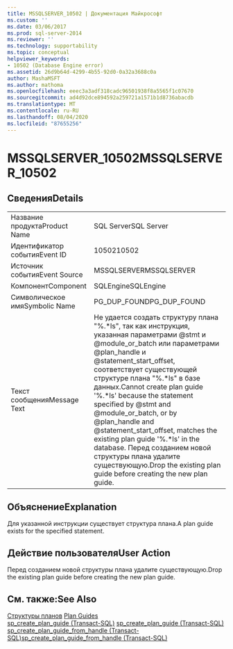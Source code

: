 ```yaml
---
title: MSSQLSERVER_10502 | Документация Майкрософт
ms.custom: ''
ms.date: 03/06/2017
ms.prod: sql-server-2014
ms.reviewer: ''
ms.technology: supportability
ms.topic: conceptual
helpviewer_keywords:
- 10502 (Database Engine error)
ms.assetid: 26d9b64d-4299-4b55-92d0-0a32a3688c0a
author: MashaMSFT
ms.author: mathoma
ms.openlocfilehash: eeec3a3adf318cadc96501938f8a5565f1c07670
ms.sourcegitcommit: ad4d92dce894592a259721a1571b1d8736abacdb
ms.translationtype: MT
ms.contentlocale: ru-RU
ms.lasthandoff: 08/04/2020
ms.locfileid: "87655256"
---
```

# <a name="mssqlserver_10502"></a><span data-ttu-id="82f5e-102">MSSQLSERVER_10502</span><span class="sxs-lookup"><span data-stu-id="82f5e-102">MSSQLSERVER_10502</span></span>
    
## <a name="details"></a><span data-ttu-id="82f5e-103">Сведения</span><span class="sxs-lookup"><span data-stu-id="82f5e-103">Details</span></span>  
  
|||  
|-|-|  
|<span data-ttu-id="82f5e-104">Название продукта</span><span class="sxs-lookup"><span data-stu-id="82f5e-104">Product Name</span></span>|<span data-ttu-id="82f5e-105">SQL Server</span><span class="sxs-lookup"><span data-stu-id="82f5e-105">SQL Server</span></span>|  
|<span data-ttu-id="82f5e-106">Идентификатор события</span><span class="sxs-lookup"><span data-stu-id="82f5e-106">Event ID</span></span>|<span data-ttu-id="82f5e-107">10502</span><span class="sxs-lookup"><span data-stu-id="82f5e-107">10502</span></span>|  
|<span data-ttu-id="82f5e-108">Источник события</span><span class="sxs-lookup"><span data-stu-id="82f5e-108">Event Source</span></span>|<span data-ttu-id="82f5e-109">MSSQLSERVER</span><span class="sxs-lookup"><span data-stu-id="82f5e-109">MSSQLSERVER</span></span>|  
|<span data-ttu-id="82f5e-110">Компонент</span><span class="sxs-lookup"><span data-stu-id="82f5e-110">Component</span></span>|<span data-ttu-id="82f5e-111">SQLEngine</span><span class="sxs-lookup"><span data-stu-id="82f5e-111">SQLEngine</span></span>|  
|<span data-ttu-id="82f5e-112">Символическое имя</span><span class="sxs-lookup"><span data-stu-id="82f5e-112">Symbolic Name</span></span>|<span data-ttu-id="82f5e-113">PG_DUP_FOUND</span><span class="sxs-lookup"><span data-stu-id="82f5e-113">PG_DUP_FOUND</span></span>|  
|<span data-ttu-id="82f5e-114">Текст сообщения</span><span class="sxs-lookup"><span data-stu-id="82f5e-114">Message Text</span></span>|<span data-ttu-id="82f5e-115">Не удается создать структуру плана "%.\*ls", так как инструкция, указанная параметрами @stmt и @module_or_batch или параметрами @plan_handle и @statement_start_offset, соответствует существующей структуре плана "%.\*ls" в базе данных.</span><span class="sxs-lookup"><span data-stu-id="82f5e-115">Cannot create plan guide '%.\*ls' because the statement specified by @stmt and @module_or_batch, or by @plan_handle and @statement_start_offset, matches the existing plan guide '%.\*ls' in the database.</span></span> <span data-ttu-id="82f5e-116">Перед созданием новой структуры плана удалите существующую.</span><span class="sxs-lookup"><span data-stu-id="82f5e-116">Drop the existing plan guide before creating the new plan guide.</span></span>|  
  
## <a name="explanation"></a><span data-ttu-id="82f5e-117">Объяснение</span><span class="sxs-lookup"><span data-stu-id="82f5e-117">Explanation</span></span>  
 <span data-ttu-id="82f5e-118">Для указанной инструкции существует структура плана.</span><span class="sxs-lookup"><span data-stu-id="82f5e-118">A plan guide exists for the specified statement.</span></span>  
  
## <a name="user-action"></a><span data-ttu-id="82f5e-119">Действие пользователя</span><span class="sxs-lookup"><span data-stu-id="82f5e-119">User Action</span></span>  
 <span data-ttu-id="82f5e-120">Перед созданием новой структуры плана удалите существующую.</span><span class="sxs-lookup"><span data-stu-id="82f5e-120">Drop the existing plan guide before creating the new plan guide.</span></span>  
  
## <a name="see-also"></a><span data-ttu-id="82f5e-121">См. также:</span><span class="sxs-lookup"><span data-stu-id="82f5e-121">See Also</span></span>  
 <span data-ttu-id="82f5e-122">[Структуры планов](../performance/plan-guides.md) </span><span class="sxs-lookup"><span data-stu-id="82f5e-122">[Plan Guides](../performance/plan-guides.md) </span></span>  
 <span data-ttu-id="82f5e-123">[sp_create_plan_guide (Transact-SQL)](/sql/relational-databases/system-stored-procedures/sp-create-plan-guide-transact-sql) </span><span class="sxs-lookup"><span data-stu-id="82f5e-123">[sp_create_plan_guide &#40;Transact-SQL&#41;](/sql/relational-databases/system-stored-procedures/sp-create-plan-guide-transact-sql) </span></span>  
 [<span data-ttu-id="82f5e-124">sp_create_plan_guide_from_handle (Transact-SQL)</span><span class="sxs-lookup"><span data-stu-id="82f5e-124">sp_create_plan_guide_from_handle &#40;Transact-SQL&#41;</span></span>](/sql/relational-databases/system-stored-procedures/sp-create-plan-guide-from-handle-transact-sql)  
  
  
